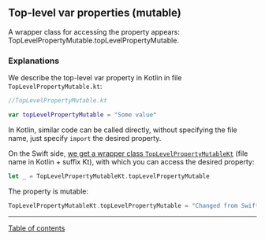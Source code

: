 ## Top-level var properties (mutable)

A wrapper class for accessing the property appears: TopLevelPropertyMutable.topLevelPropertyMutable.

### Explanations

We describe the top-level var property in Kotlin in file `TopLevelPropertyMutable.kt`:

```kotlin
//TopLevelPropertyMutable.kt

var topLevelPropertyMutable = "Some value"
```

In Kotlin, similar code can be called directly, without specifying the file name, just specify `import` the desired property.

On the Swift side, [we get a wrapper class `TopLevelPropertyMutableKt`](https://kotlinlang.org/docs/native-objc-interop.html#top-level-functions-and-properties) (file name in Kotlin + suffix Kt), with which you can access the desired property:

```swift
let _ = TopLevelPropertyMutableKt.topLevelPropertyMutable
```

The property is mutable:

```swift
TopLevelPropertyMutableKt.topLevelPropertyMutable = "Changed from Swift"
```

---
[Table of contents](/README.md)